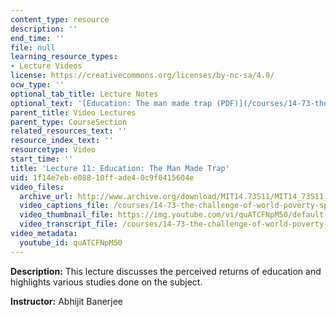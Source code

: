 ```yaml
---
content_type: resource
description: ''
end_time: ''
file: null
learning_resource_types:
- Lecture Videos
license: https://creativecommons.org/licenses/by-nc-sa/4.0/
ocw_type: ''
optional_tab_title: Lecture Notes
optional_text: '[Education: The man made trap (PDF)](/courses/14-73-the-challenge-of-world-poverty-spring-2011/resources/mit14_73s11_lec11_slides)'
parent_title: Video Lectures
parent_type: CourseSection
related_resources_text: ''
resource_index_text: ''
resourcetype: Video
start_time: ''
title: 'Lecture 11: Education: The Man Made Trap'
uid: 1f14e7eb-e088-10ff-ade4-0c9f0415604e
video_files:
  archive_url: http://www.archive.org/download/MIT14.73S11/MIT14_73S11_lec11_300k.mp4
  video_captions_file: /courses/14-73-the-challenge-of-world-poverty-spring-2011/7feb3ca58dbe5c8c8dcce120a1e806c7_quATCFNpM50.vtt
  video_thumbnail_file: https://img.youtube.com/vi/quATCFNpM50/default.jpg
  video_transcript_file: /courses/14-73-the-challenge-of-world-poverty-spring-2011/22d8988ca1cd50175128f5f41328b75a_quATCFNpM50.pdf
video_metadata:
  youtube_id: quATCFNpM50
---
```


**Description:** This lecture discusses the perceived returns of education and highlights various studies done on the subject.

**Instructor:** Abhijit Banerjee

